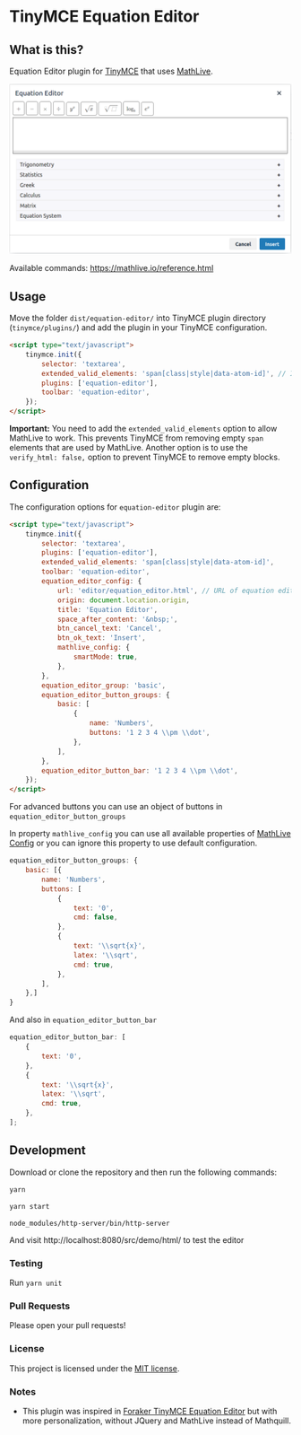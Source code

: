 # TinyMCE Equation Editor

## What is this?

Equation Editor plugin for [TinyMCE](http://www.tinymce.com/) that uses [MathLive](https://mathlive.io).

![Screenshot](screenshot.png)

Available commands: https://mathlive.io/reference.html

## Usage

Move the folder `dist/equation-editor/` into TinyMCE plugin directory (`tinymce/plugins/`) and add the plugin in your TinyMCE configuration.

```html
<script type="text/javascript">
    tinymce.init({
        selector: 'textarea',
        extended_valid_elements: 'span[class|style|data-atom-id]', // Important for MathLive to work
        plugins: ['equation-editor'],
        toolbar: 'equation-editor',
    });
</script>
```
**Important:** You need to add the `extended_valid_elements` option to allow MathLive to work. This prevents TinyMCE from removing empty `span` elements that are used by MathLive.
Another option is to use the `verify_html: false,` option to prevent TinyMCE to remove empty blocks.
## Configuration

The configuration options for `equation-editor` plugin are:

```html
<script type="text/javascript">
    tinymce.init({
        selector: 'textarea',
        plugins: ['equation-editor'],
        extended_valid_elements: 'span[class|style|data-atom-id]',
        toolbar: 'equation-editor',
        equation_editor_config: {
            url: 'editor/equation_editor.html', // URL of equation editor Page
            origin: document.location.origin,
            title: 'Equation Editor',
            space_after_content: '&nbsp;',
            btn_cancel_text: 'Cancel',
            btn_ok_text: 'Insert',
            mathlive_config: {
                smartMode: true,
            },
        },
        equation_editor_group: 'basic',
        equation_editor_button_groups: {
            basic: [
                {
                    name: 'Numbers',
                    buttons: '1 2 3 4 \\pm \\dot',
                },
            ],
        },
        equation_editor_button_bar: '1 2 3 4 \\pm \\dot',
    });
</script>
```

For advanced buttons you can use an object of buttons in `equation_editor_button_groups`

In property `mathlive_config` you can use all available properties of [MathLive Config](http://docs.mathlive.io/tutorial-CONFIG.html) or you can ignore this property to use default configuration.
```js
equation_editor_button_groups: {
    basic: [{
        name: 'Numbers',
        buttons: [
            {
                text: '0',
                cmd: false,
            },
            {
                text: '\\sqrt{x}',
                latex: '\\sqrt',
                cmd: true,
            },
        ],
    },]
}
```

And also in `equation_editor_button_bar`

```js
equation_editor_button_bar: [
    {
        text: '0',
    },
    {
        text: '\\sqrt{x}',
        latex: '\\sqrt',
        cmd: true,
    },
];
```


## Development

Download or clone the repository and then run the following commands:

```
yarn
```
```
yarn start
```
```
node_modules/http-server/bin/http-server
```

And visit http://localhost:8080/src/demo/html/ to test the editor


### Testing

Run `yarn unit`

### Pull Requests

Please open your pull requests!

### License
This project is licensed under the [MIT license](https://github.com/insoutt/tinymce-equation-editor/blob/master/LICENSE).

### Notes
- This plugin was inspired in [Foraker TinyMCE Equation Editor](https://github.com/foraker/tinymce_equation_editor) but with more personalization, without JQuery and MathLive instead of Mathquill.
